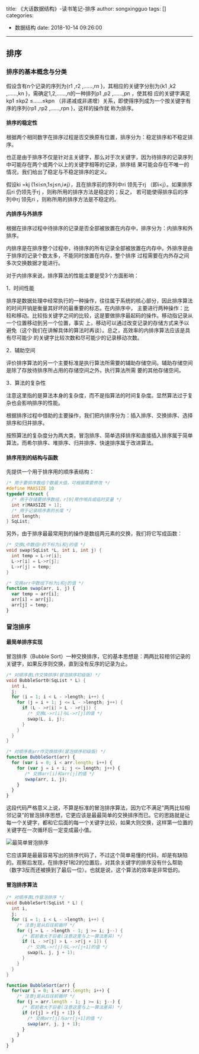 title: 《大话数据结构》-读书笔记-排序
author: songxingguo
tags: []
categories:
  - 数据结构
date: 2018-10-14 09:26:00
---
## 排序

### 排序的基本概念与分类

假设含有n个记录的序列为{r1 ,r2 ,......,rn }，其相应的关键字分别为{k1 ,k2 ,......,kn }，需确定1,2,......,n的一种排列p1 ,p2 ,......,pn ，使其相 应的关键字满足kp1 ≤kp2 ≤......≤kpn （非递减或非递增）关系，即使得序列成为一个按关键字有序的序列{rp1 ,rp2 ,......,rpn }，这样的操作就 称为排序。

<!-- more -->

#### 排序的稳定性

根据两个相同数字在排序过程是否交换原有位置，排序分为：稳定排序和不稳定排序。

也正是由于排序不仅是针对主关键字，那么对于次关键字，因为待排序的记录序列中可能存在两个或两个以上的关键字相等的记录，排序结 果可能会存在不唯一的情况，我们给出了稳定与不稳定排序的定义。

假设ki =kj (1≤i≤n,1≤j≤n,i≠j），且在排序前的序列中ri 领先于rj （即i<j）。如果排序后ri 仍领先于rj ，则称所用的排序方法是稳定的；反之， 若可能使得排序后的序列中rj 领先ri ，则称所用的排序方法是不稳定的。



#### 内排序与外排序 

根据在排序过程中待排序的记录是否全部被放置在内存中，排序分为：内排序和外排序。

内排序是在排序整个过程中，待排序的所有记录全部被放置在内存中。外排序是由于排序的记录个数太多，不能同时放置在内存，整个排序 过程需要在内外存之间多次交换数据才能进行。

对于内排序来说，排序算法的性能主要是受3个方面影响：

1．时间性能

排序是数据处理中经常执行的一种操作，往往属于系统的核心部分，因此排序算法的时间开销是衡量其好坏的最重要的标志。在内排序中， 主要进行两种操作：比较和移动。比较指关键字之间的比较，这是要做排序最起码的操作。移动指记录从一个位置移动到另一个位置，事实 上，移动可以通过改变记录的存储方式来予以避免（这个我们在讲解具体的算法时再谈）。总之，高效率的内排序算法应该是具有尽可能少 的关键字比较次数和尽可能少的记录移动次数。

2．辅助空间

评价排序算法的另一个主要标准是执行算法所需要的辅助存储空间。辅助存储空间是除了存放待排序所占用的存储空间之外，执行算法所需 要的其他存储空间。

3．算法的复杂性

注意这里指的是算法本身的复杂度，而不是指算法的时间复杂度。显然算法过于复杂也会影响排序的性能。

根据排序过程中借助的主要操作，我们把内排序分为：插入排序、交换排序、选择排序和归并排序。

按照算法的复杂度分为两大类，冒泡排序、简单选择排序和直接插入排序属于简单算法，而希尔排序、堆排序、归并排序、快速排序属于改进算法。

#### 排序用到的结构与函数

先提供一个用于排序用的顺序表结构：

```c
/* 用于要排序数组个数最大值，可根据需要修改 */ 
#define MAXSIZE 10         
typedef struct {    
  /* 用于存储要排序数组，r[0]用作哨兵或临时变量 */    
  int r[MAXSIZE + 1];        
  /* 用于记录顺序表的长度 */    
  int length;            
} SqList;
```
另外，由于排序最最常用到的操作是数组两元素的交换，我们将它写成函数：

```c
/* 交换L中数组r的下标为i和j的值 */ 
void swap(SqList *L, int i, int j) {    
  int temp = L->r[i];    
  L->r[i] = L->r[j];    
  L->r[j] = temp; 
}
```
```js
/* 交换arr中数组下标为i和j的值 */ 
function swap(arr, i, j) {
  var temp = arr[i];
  arr[i] = arr[j];
  arr[j] = temp;
}
```
### 冒泡排序

#### 最简单排序实现

冒泡排序（Bubble Sort）一种交换排序，它的基本思想是：两两比较相邻记录的关键字，如果反序则交换，直到没有反序的记录为止。

```c
/* 对顺序表L作交换排序(冒泡排序初级版) */
void BubbleSort0(SqList * L) {
  int i,
  j;
  for (i = 1; i < L - >length; i++) {
    for (j = i + 1; j <= L - >length; j++) {
      if (L - >r[i] > L - >r[j]) {
        /* 交换L->r[i]与L->r[j]的值 */
        swap(L, i, j);
      }
    }
  }
}
```
```js
/* 对顺序表arr作交换排序(冒泡排序初级版) */
function BubbleSort(arr) {
  for (var i = 0; i < arr.length; i++) {
    for (var j = i + i; j <= length; j++) {
       /* 交换arr[i]和arr[j]的值 */
       swap(arr, i, j);
    }
  }
}
```

这段代码严格意义上说，不算是标准的冒泡排序算法，因为它不满足“两两比较相邻记录”的冒泡排序思想，它更应该是最最简单的交换排序而已。它的思路就是让每一个关键字，都和它后面的每一个关键字比较，如果大则交换，这样第一位置的关键字在一次循环后一定变成最小值。

![最简单冒泡排序]()

它应该算是最最容易写出的排序代码了，不过这个简单易懂的代码，却是有缺陷的。观察后发现，在排序好1和2的位置后，对其余关键字的排序没有什么帮助（数字3反而还被换到了最后一位）。也就是说，这个算法的效率是非常低的。

#### 冒泡排序算法

```c
/* 对顺序表L作冒泡排序 */
void BubbleSort(SqList * L) {
  int i,
  j;
  for (i = 1; i < L - >length; i++) {
    /* 注意j是从后往前循环 */
    for (j = L - >length - 1; j >= i; j--) {
      /* 若前者大于后者(注意这里与上一算法差异) */
      if (L - >r[j] > L - >r[j + 1]) {
        /* 交换L->r[j]与L->r[j+1]的值 */
        swap(L, j, j + 1);
      }
    }
  }
}
```
```js
function BubbleSort(arr) {
  for(var i = 0; i < arr.length; i++) {
    /* 注意j是从后往前循环 */
    for (j = arr.length - 1; j >= i; j--) {
      /* 若前者大于后者(注意这里与上一算法差异) */
      if (r[j] > r[j + 1]) {
        /* 交换arr[j]与arr[j+1]的值 */
        swap(arr, j, j + 1);
      }
    }
  }
}
```


